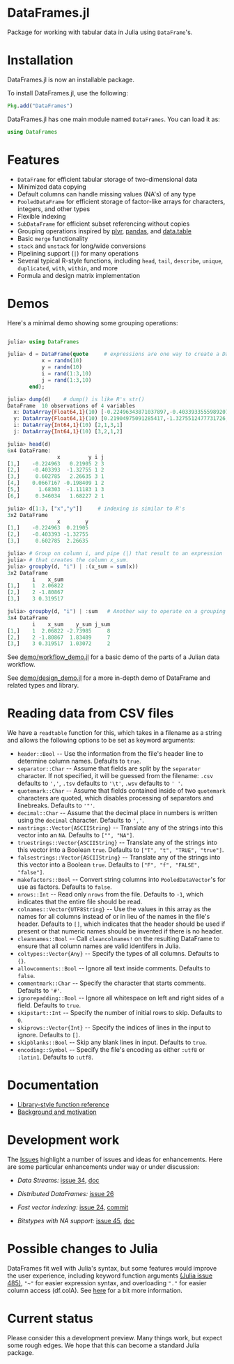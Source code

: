 DataFrames.jl
=========

Package for working with tabular data in Julia using `DataFrame`'s.

# Installation

DataFrames.jl is now an installable package. 

To install DataFrames.jl, use the following:

```julia
Pkg.add("DataFrames")
```

DataFrames.jl has one main module named `DataFrames`. You can load it as:

```julia
using DataFrames
```

# Features

* `DataFrame` for efficient tabular storage of two-dimensional data
* Minimized data copying
* Default columns can handle missing values (NA's) of any type
* `PooledDataFrame` for efficient storage of factor-like arrays for
  characters, integers, and other types
* Flexible indexing
* `SubDataFrame` for efficient subset referencing without copies
* Grouping operations inspired by [plyr](http://plyr.had.co.nz/),
  [pandas](http://pandas.pydata.org/), and
  [data.table](http://cran.r-project.org/web/packages/data.table/index.html)
* Basic `merge` functionality
* `stack` and `unstack` for long/wide conversions
* Pipelining support (`|`) for many operations
* Several typical R-style functions, including `head`, `tail`, `describe`,
  `unique`, `duplicated`, `with`, `within`, and more
* Formula and design matrix implementation

# Demos

Here's a minimal demo showing some grouping operations:

```julia

julia> using DataFrames

julia> d = DataFrame(quote     # expressions are one way to create a DataFrame
           x = randn(10)
           y = randn(10)
           i = rand(1:3,10)
           j = rand(1:3,10)
       end);

julia> dump(d)    # dump() is like R's str()
DataFrame  10 observations of 4 variables
  x: DataArray{Float64,1}(10) [-0.22496343871037897,-0.4033933555989207,0.6027847717547058,0.06671669747901597]
  y: DataArray{Float64,1}(10) [0.21904975091285417,-1.3275512477731726,2.266353546459277,-0.19840910239041679]
  i: DataArray{Int64,1}(10) [2,1,3,1]
  j: DataArray{Int64,1}(10) [3,2,1,2]

julia> head(d)
6x4 DataFrame:
                x         y i j
[1,]    -0.224963   0.21905 2 3
[2,]    -0.403393  -1.32755 1 2
[3,]     0.602785   2.26635 3 1
[4,]    0.0667167 -0.198409 1 2
[5,]      1.68303  -1.11183 1 3
[6,]     0.346034   1.68227 2 1

julia> d[1:3, ["x","y"]]     # indexing is similar to R's
3x2 DataFrame
                x        y
[1,]    -0.224963  0.21905
[2,]    -0.403393 -1.32755
[3,]     0.602785  2.26635

julia> # Group on column i, and pipe (|) that result to an expression
julia> # that creates the column x_sum.
julia> groupby(d, "i") | :(x_sum = sum(x))
3x2 DataFrame
        i    x_sum
[1,]    1  2.06822
[2,]    2 -1.80867
[3,]    3 0.319517

julia> groupby(d, "i") | :sum   # Another way to operate on a grouping
3x4 DataFrame
        i    x_sum    y_sum j_sum
[1,]    1  2.06822 -2.73985     8
[2,]    2 -1.80867  1.83489     7
[3,]    3 0.319517  1.03072     2
```

See [demo/workflow_demo.jl](https://github.com/HarlanH/DataFrames.jl/blob/master/demo/workflow_demo.jl) for a basic demo of the parts of a Julian data workflow.

See [demo/design_demo.jl](https://github.com/HarlanH/DataFrames.jl/blob/master/demo/design_demo.jl) for a more in-depth demo of DataFrame and related types and
library.

# Reading data from CSV files

We have a `readtable` function for this, which takes in a filename as a string and allows the following options to be set as keyword arguments:

* `header::Bool` -- Use the information from the file's header line to determine column names. Defaults to `true`.
* `separator::Char` -- Assume that fields are split by the `separator` character. If not specified, it will be guessed from the filename: `.csv` defaults to `','`, `.tsv` defaults to `'\t'`, `.wsv` defaults to `' '`.
* `quotemark::Char` -- Assume that fields contained inside of two `quotemark` characters are quoted, which disables processing of separators and linebreaks. Defaults to `'"'`.
* `decimal::Char` -- Assume that the decimal place in numbers is written using the `decimal` character. Defaults to `','`.
* `nastrings::Vector{ASCIIString}` -- Translate any of the strings into this vector into an `NA`. Defaults to `["", "NA"]`.
* `truestrings::Vector{ASCIIString}` -- Translate any of the strings into this vector into a Boolean `true`. Defaults to `["T", "t", "TRUE", "true"]`.
* `falsestrings::Vector{ASCIIString}` -- Translate any of the strings into this vector into a Boolean `true`. Defaults to `["F", "f", "FALSE", "false"]`.
* `makefactors::Bool` -- Convert string columns into `PooledDataVector`'s for use as factors. Defaults to `false`.
* `nrows::Int` -- Read only `nrows` from the file. Defaults to `-1`, which indicates that the entire file should be read.
* `colnames::Vector{UTF8String}` -- Use the values in this array as the names for all columns instead of or in lieu of the names in the file's header. Defaults to `[]`, which indicates that the header should be used if present or that numeric names should be invented if there is no header.
* `cleannames::Bool` -- Call `cleancolnames!` on the resulting DataFrame to ensure that all column names are valid identifers in Julia.
* `coltypes::Vector{Any}` -- Specify the types of all columns. Defaults to `{}`.
* `allowcomments::Bool` -- Ignore all text inside comments. Defaults to `false`.
* `commentmark::Char` -- Specify the character that starts comments. Defaults to `'#'`.
* `ignorepadding::Bool` -- Ignore all whitespace on left and right sides of a field. Defaults to `true`.
* `skipstart::Int` -- Specify the number of initial rows to skip. Defaults to `0`.
* `skiprows::Vector{Int}` -- Specify the indices of lines in the input to ignore. Defaults to `[]`.
* `skipblanks::Bool` -- Skip any blank lines in input. Defaults to `true`.
* `encoding::Symbol` -- Specify the file's encoding as either `:utf8` or `:latin1`. Defaults to `:utf8`.

# Documentation

* [Library-style function reference](https://github.com/HarlanH/DataFrames.jl/blob/master/spec/FunctionReference.md)
* [Background and motivation](https://github.com/HarlanH/DataFrames.jl/blob/master/spec/Motivation.md)


# Development work

The [Issues](https://github.com/HarlanH/DataFrames.jl/issues) highlight a
number of issues and ideas for enhancements. Here are some particular
enhancements under way or under discussion:

* _Data Streams:_
[issue 34](https://github.com/HarlanH/DataFrames.jl/issues/34), [doc](https://github.com/HarlanH/DataFrames.jl/blob/master/doc/sections/09_datastreams.md)

* _Distributed DataFrames:_ [issue 26](https://github.com/HarlanH/DataFrames.jl/issues/26)

* _Fast vector indexing:_
  [issue 24](https://github.com/HarlanH/DataFrames.jl/issues/24), [commit](https://github.com/HarlanH/DataFrames.jl/commit/268faa1c3b9fa2aa3e0c1199d626fe5a83ad1604)

* _Bitstypes with NA support:_ [issue 45](https://github.com/HarlanH/DataFrames.jl/issues/45), [doc](https://github.com/tshort/DataFrames.jl/blob/bitstypeNA/spec/MissingValues.md)

# Possible changes to Julia

DataFrames fit well with Julia's syntax, but some features would
improve the user experience, including keyword function arguments
[(Julia issue 485)](https://github.com/JuliaLang/julia/issues/485),
`"~"` for easier expression syntax, and overloading `"."` for easier
column access (df.colA). See
[here](https://github.com/HarlanH/DataFrames.jl/blob/master/spec/JuliaChanges.md)
for a bit more information.

# Current status

Please consider this a development preview. Many things work, but
expect some rough edges. We hope that this can become a standard Julia
package.
